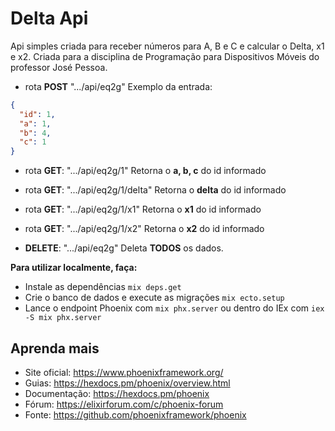 # Delta Api

Api simples criada para receber números para A, B e C e calcular o Delta, x1 e x2. Criada para a disciplina de Programação para Dispositivos Móveis do professor José Pessoa.

* rota **POST** ".../api/eq2g"
Exemplo da entrada:
~~~json
{
  "id": 1,
  "a": 1,
  "b": 4,
  "c": 1
}
~~~

* rota **GET**: ".../api/eq2g/1"
Retorna o **a, b, c** do id informado
* rota **GET**: ".../api/eq2g/1/delta"
Retorna o **delta** do id informado
* rota **GET**: ".../api/eq2g/1/x1"
Retorna o **x1** do id informado
* rota **GET**: ".../api/eq2g/1/x2"
Retorna o **x2** do id informado

* **DELETE**: ".../api/eq2g"
Deleta **TODOS** os dados.

**Para utilizar localmente, faça:**

* Instale as dependências `mix deps.get`
* Crie o banco de dados e execute as migrações `mix ecto.setup`
* Lance o endpoint Phoenix com `mix phx.server` ou dentro do IEx com `iex -S mix phx.server`

## Aprenda mais

  * Site oficial: https://www.phoenixframework.org/
  * Guias: https://hexdocs.pm/phoenix/overview.html
  * Documentação: https://hexdocs.pm/phoenix
  * Fórum: https://elixirforum.com/c/phoenix-forum
  * Fonte: https://github.com/phoenixframework/phoenix
